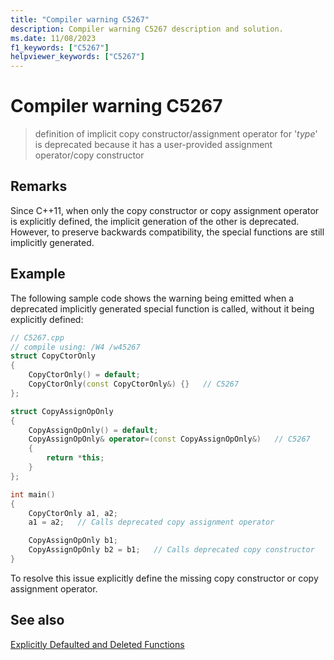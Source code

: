 ```yaml
---
title: "Compiler warning C5267"
description: Compiler warning C5267 description and solution.
ms.date: 11/08/2023
f1_keywords: ["C5267"]
helpviewer_keywords: ["C5267"]
---
```

# Compiler warning C5267

> definition of implicit copy constructor/assignment operator for '*type*' is deprecated because it has a user-provided assignment operator/copy constructor

## Remarks

Since C++11, when only the copy constructor or copy assignment operator is explicitly defined, the implicit generation of the other is deprecated. However, to preserve backwards compatibility, the special functions are still implicitly generated.

## Example

The following sample code shows the warning being emitted when a deprecated implicitly generated special function is called, without it being explicitly defined:

```cpp
// C5267.cpp
// compile using: /W4 /w45267
struct CopyCtorOnly
{
    CopyCtorOnly() = default;
    CopyCtorOnly(const CopyCtorOnly&) {}   // C5267
};

struct CopyAssignOpOnly
{
    CopyAssignOpOnly() = default;
    CopyAssignOpOnly& operator=(const CopyAssignOpOnly&)   // C5267
    {
        return *this;
    }
};

int main()
{
    CopyCtorOnly a1, a2;
    a1 = a2;   // Calls deprecated copy assignment operator

    CopyAssignOpOnly b1;
    CopyAssignOpOnly b2 = b1;   // Calls deprecated copy constructor
}
```

To resolve this issue explicitly define the missing copy constructor or copy assignment operator.

## See also

[Explicitly Defaulted and Deleted Functions](../../cpp/explicitly-defaulted-and-deleted-functions.md)
